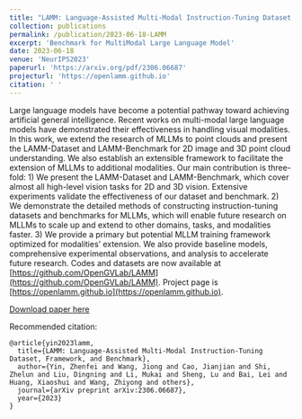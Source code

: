 ```yaml
---
title: "LAMM: Language-Assisted Multi-Modal Instruction-Tuning Dataset, Framework, and Benchmark"
collection: publications
permalink: /publication/2023-06-18-LAMM
excerpt: 'Benchmark for MultiModal Large Language Model'
date: 2023-06-18
venue: 'NeurIPS2023'
paperurl: 'https://arxiv.org/pdf/2306.06687'
projecturl: 'https://openlamm.github.io'
citation: ' '
---
```


Large language models have become a potential pathway toward achieving artificial general intelligence. Recent works on multi-modal large language models have demonstrated their effectiveness in handling visual modalities. In this work, we extend the research of MLLMs to point clouds and present the LAMM-Dataset and LAMM-Benchmark for 2D image and 3D point cloud understanding. We also establish an extensible framework to facilitate the extension of MLLMs to additional modalities. Our main contribution is three-fold: 1) We present the LAMM-Dataset and LAMM-Benchmark, which cover almost all high-level vision tasks for 2D and 3D vision. Extensive experiments validate the effectiveness of our dataset and benchmark. 2) We demonstrate the detailed methods of constructing instruction-tuning datasets and benchmarks for MLLMs, which will enable future research on MLLMs to scale up and extend to other domains, tasks, and modalities faster. 3) We provide a primary but potential MLLM training framework optimized for modalities’ extension. We also provide baseline models, comprehensive experimental observations, and analysis to accelerate future research. Codes and datasets are now available at [https://github.com/OpenGVLab/LAMM](https://github.com/OpenGVLab/LAMM). Project page is [https://openlamm.github.io](https://openlamm.github.io).

[Download paper here](https://arxiv.org/pdf/2306.06687)

Recommended citation:  

```
@article{yin2023lamm,
  title={LAMM: Language-Assisted Multi-Modal Instruction-Tuning Dataset, Framework, and Benchmark},
  author={Yin, Zhenfei and Wang, Jiong and Cao, Jianjian and Shi, Zhelun and Liu, Dingning and Li, Mukai and Sheng, Lu and Bai, Lei and Huang, Xiaoshui and Wang, Zhiyong and others},
  journal={arXiv preprint arXiv:2306.06687},
  year={2023}
}
```